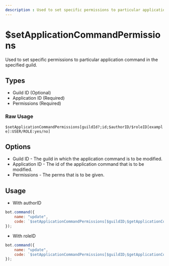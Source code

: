 ```yaml
---
description : Used to set specific permissions to particular application command in the specified guild.
---
```


# $setApplicationCommandPermissions
Used to set specific permissions to particular application command in the specified guild.

## Types
- Guild ID (Optional)
- Application ID (Required)
- Permissions (Required)

### Raw Usage
`$setApplicationCommandPermissions[guildId?;id;$authorID/$roleID[example]:USER/ROLE:yes/no]`

## Options
* Guild ID - The guild in which the application command is to be modified.
* Application ID - The id of the application command that is to be modified.
* Permissions - The perms that is to be given.

## Usage

- With authorID

```js
bot.command({
    name: "update",
    code: `$setApplicationCommandPermissions[$guildID;$getApplicationCommandID[aoijs;$guildID];$authorID:USER:yes]`
});
```

- With roleID

```js
bot.command({
    name: "update",
    code: `$setApplicationCommandPermissions[$guildID;$getApplicationCommandID[aoijs;$guildID];$roleID[example]:ROLE:yes]`
});
```
